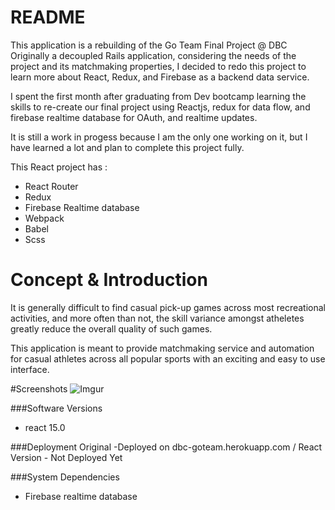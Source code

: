 # README

This application is a rebuilding of the Go Team Final Project @ DBC
Originally a decoupled Rails application, considering the needs of the project and its matchmaking properties, I decided to redo this project to learn more about React, Redux, and Firebase as a backend data service.

I spent the first month after graduating from Dev bootcamp learning the skills to re-create our final project using Reactjs, redux for data flow, and firebase realtime database for OAuth, and realtime updates.

It is still a work in progess because I am the only one working on it, but I have learned a lot and plan to complete this project fully.

This React project has :
- React Router
- Redux
- Firebase Realtime database
- Webpack
- Babel
- Scss


# Concept & Introduction

It is generally difficult to find casual pick-up games across most recreational activities, and more often than not, the skill variance amongst atheletes greatly reduce the overall quality of such games.

This application is meant to provide matchmaking service and automation for casual athletes across all popular sports with an exciting and easy to use interface.

#Screenshots
![Imgur](http://i.imgur.com/TYQQp05.png)


###Software Versions
- react 15.0

###Deployment
Original -Deployed on dbc-goteam.herokuapp.com /
React Version - Not Deployed Yet

###System Dependencies
- Firebase realtime database


